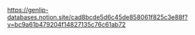https://genlip-databases.notion.site/cad8bcde5d6c45de858061f825c3e88f?v=bc9a61b479204f14827135c76c61ab72